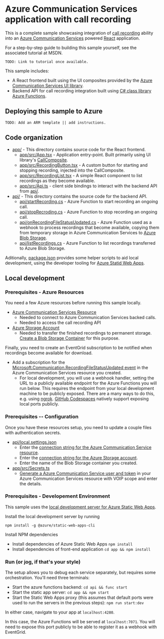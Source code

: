# Azure Communication Services application with call recording

This is a complete sample showcasing integration of [call recording][call-recording-quickstart] ability
into an [Azure Communication Services][docs-root] powered [React] application.

For a step-by-step guide to building this sample yourself, see the associated tutorial at MSDN.

    TODO: Link to tutorial once available.

This sample includes:
* A React frontend built using the UI composites provided by the [Azure Communication Services UI library][docs-ui-library].
* Backend API for call recording integration built using [C# class library Azure Functions][dotnet-azure-functions].

[call-recording-quickstart]: https://docs.microsoft.com/en-us/azure/communication-services/quickstarts/voice-video-calling/call-recording-sample?pivots=programming-language-csharp
[docs-root]: https://docs.microsoft.com/en-us/azure/communication-services/
[docs-ui-library]: https://azure.github.io/communication-ui-library/
[dotnet-azure-functions]: https://docs.microsoft.com/en-us/azure/azure-functions/functions-dotnet-class-library
[React]: https://reactjs.org/

## Deploying this sample to Azure

    TODO: Add an ARM template || add instructions.

## Code organization

* [app/](./app) - This directory contains source code for the React frontend.
  * [app/src/App.tsx](./app/src/App.tsx) - Application entry-point. Built primarily using UI library's [CallComposite](https://azure.github.io/communication-ui-library/?path=/docs/composites-call-basicexample--basic-example).
  * [app/src/RecordingButton.tsx](./app/src/RecordingButton.tsx) - A custom button for starting and stopping recording, injected into the CallComposite.
  * [app/src/RecordingList.tsx](./app/src/RecordingList.tsx) - A simple React component to list recordings as they become available.
  * [app/src/Api.ts](./app/src/Api.ts) - client side bindings to interact with the backend API from [api/](./api).
* [api/](./api) - This directory contains the source code for the backend API.
  * [api/startRecording.cs](./api/startRecording.cs) - Azure Function to start recording an ongoing call.
  * [api/stopRecroding.cs](./api/stopRecording.cs) - Azure Function to stop recording an ongoing call.
  * [api/onRecordingFileStatusUpdated.cs](./api/onRecordingFileStatusUpdated.cs) - Azure Function used as a webhook to process recordings that become available, copying them from temporary storage in Azure Communication Services to [Azure Blob Storage](https://docs.microsoft.com/en-us/azure/storage/blobs/).
  * [api/listRecordings.cs](./api/listRecordings) - Azure Function to list recordings transferred to Azure Blob Storage.

Aditionally, [package.json](./package.json) provides some helper scripts to aid local development, using the developer tooling for [Azure Statid Web Apps](https://docs.microsoft.com/en-us/azure/static-web-apps/).


## Local development


### Prerequisites - Azure Resources

You need a few Azure resources before running this sample locally.

* [Azure Communication Services Resource](https://docs.microsoft.com/en-us/azure/communication-services/quickstarts/create-communication-resource)
  * Needed to connect to Azure Communication Services backed calls.
  * Needed to access the call recording API
* [Azure Storage Account](https://docs.microsoft.com/en-us/azure/storage/common/storage-account-overview)
  * Needed to transfer the finished recordings to permanent storage. [Create a Blob Storage Container](https://docs.microsoft.com/en-us/azure/storage/blobs/blob-containers-cli) for this purpose.

Finally, you need to create an EventGrid subscription to be notified when recordings become available for download.
  * Add a subscription for the [Microsoft.Communication.RecordingFileStatusUpdated event](https://docs.microsoft.com/en-us/azure/event-grid/communication-services-voice-video-events) in the Azure Communication Services resource you created.
    * For local development, you will use a webhook handler, setting the URL to a publicly available endpoint for the Azure Functions you will run below. This requires the endpoint from your local development machine to be publicly exposed. There are a many ways to do this, e.g. using [ngrok](https://ngrok.com/). [GitHub Codespaces](https://github.com/features/codespaces) natively support exposing local ports publicly.

### Prerequisites -- Configuration

Once you have these resources setup, you need to update a couple files with authentication secrets.

* [api/local.settings.json](./api/local.settings.json)
  * Enter the [connection string for the Azure Communication Service resource](https://docs.microsoft.com/en-us/azure/communication-services/quickstarts/create-communication-resource?tabs=windows&pivots=platform-azp#access-your-connection-strings-and-service-endpoints).
  * Enter the [connection string for the Azure Storage account](https://docs.microsoft.com/en-us/azure/storage/common/storage-configure-connection-string).
  * Enter the name of the Blob Storage container you created.
* [app/src/Secrets.ts](./app/src/Secrets.ts)
  * [Generate a Azure Communication Service user and token](https://docs.microsoft.com/en-us/azure/communication-services/quickstarts/identity/quick-create-identity) in your Azure Communication Services resource with VOIP scope and enter the details.

### Prerequisites - Developement Environment

This sample uses the [local development server for Azure Static Web Apps](https://docs.microsoft.com/en-us/azure/static-web-apps/local-development).

Install the local development server by running

```
npm install -g @azure/static-web-apps-cli
```

Install NPM dependencies

- Install dependencies of Azure Static Web Apps
  `npm install`
- Install dependencies of front-end application
  `cd app && npm install`

### Run (or jog, if that's your style)

The setup allows you to debug each service separately, but requires some orchestration. You'll need three terminals:

- Start the azure functions backend:
  `cd api && func start`
- Start the static app server:
  `cd app && npm start`
- Start the Static Web Apps proxy (this assumes that default ports were used to run the servers in the previous steps):
  `npm run start:dev`

In either case, navigate to your app at `localhost:4280`.

In this case, the Azure Functions will be served at `localhost:7071`. You will need to expose this port publicly to be able to register it as a webhook with EventGrid.
